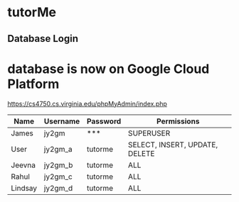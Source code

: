 # tutorMe

## Database Login
# database is now on Google Cloud Platform
https://cs4750.cs.virginia.edu/phpMyAdmin/index.php


Name | Username | Password | Permissions
---- | ---- | ---- | ----
James | jy2gm | *** | SUPERUSER
User | jy2gm_a | tutorme | SELECT, INSERT, UPDATE, DELETE
Jeevna | jy2gm_b | tutorme | ALL
Rahul | jy2gm_c | tutorme | ALL
Lindsay | jy2gm_d | tutorme | ALL
